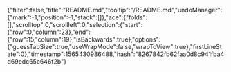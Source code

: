 {"filter":false,"title":"README.md","tooltip":"/README.md","undoManager":{"mark":-1,"position":-1,"stack":[]},"ace":{"folds":[],"scrolltop":0,"scrollleft":0,"selection":{"start":{"row":0,"column":23},"end":{"row":15,"column":19},"isBackwards":true},"options":{"guessTabSize":true,"useWrapMode":false,"wrapToView":true},"firstLineState":0},"timestamp":1565430986488,"hash":"8267842fb62faa0d8c941fba4d69edc65c646f2b"}